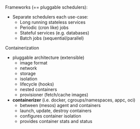 


Frameworks (== pluggable schedulers):

* Separate schedulers each use-case:
  - Long running stateless services
  - Periodic (cron like) jobs
  - Stateful services (e.g. databases)
  - Batch jobs (sequential/parallel)

Containerization 

* pluggable architecture (extensible)
  - image format
  - network
  - storage
  - isolation
  - lifecycle (hooks)
  - nested containers
  - provisioner (fetch/cache images)
* **containerizer** (i.e. docker, cgroups/namespaces, appc, oci)
  - between (mesos) agent and containers
  - launch, update, destroy containers
  - configures container isolation
  - provides container stats and status



